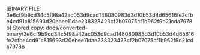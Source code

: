 [BINARY FILE: 3e6cf9b9cd34c5f98a42ac053d9cad148080983d3d10b53d4d65616fe2cfbe4cd91c815693d20ebee11dae238323423cf2b07075cf1b962f9d21cda7978b]
Stored copy: docs/converted-binary/3e6cf9b9cd34c5f98a42ac053d9cad148080983d3d10b53d4d65616fe2cfbe4cd91c815693d20ebee11dae238323423cf2b07075cf1b962f9d21cda7978b
